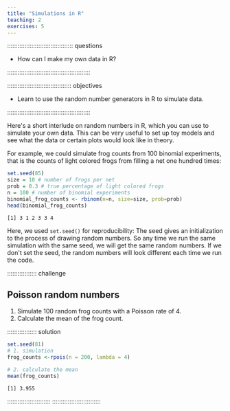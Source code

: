 ```yaml
---
title: "Simulations in R"
teaching: 2
exercises: 5
---
```


:::::::::::::::::::::::::::::::::::::: questions 

- How can I make my own data in R?

::::::::::::::::::::::::::::::::::::::::::::::::

::::::::::::::::::::::::::::::::::::: objectives

- Learn to use the random number generators in R to simulate data.

::::::::::::::::::::::::::::::::::::::::::::::::



Here's a short interlude on random numbers in R, which you can use to simulate your own data. This can be very useful to set up toy models and see what the data or certain plots would look like in theory.  

For example, we could simulate frog counts from 100 binomial experiments, that is the counts of light colored frogs from filling a net one hundred times:


```r
set.seed(85)
size = 10 # number of frogs per net
prob = 0.3 # true percentage of light colored frogs
n = 100 # number of binomial experiments
binomial_frog_counts <- rbinom(n=n, size=size, prob=prob)
head(binomial_frog_counts)
```

```{.output}
[1] 3 1 2 3 3 4
```

Here, we used `set.seed()` for reproducibility: The seed gives an initialization to the process of drawing random numbers. So any time we run the same simulation with the same seed, we will get the same random numbers. If we don't set the seed, the random numbers will look different each time we run the code.   


::::::::::::::::: challenge
## Poisson random numbers

1. Simulate 100 random frog counts with a Poisson rate of 4. 
2. Calculate the mean of the frog count.

::::::::::::::::: solution

```r
set.seed(81)
# 1. simulation
frog_counts <-rpois(n = 200, lambda = 4)

# 2. calculate the mean
mean(frog_counts)
```

```{.output}
[1] 3.955
```
:::::::::::::::::::::::::
::::::::::::::::::::::::::::

